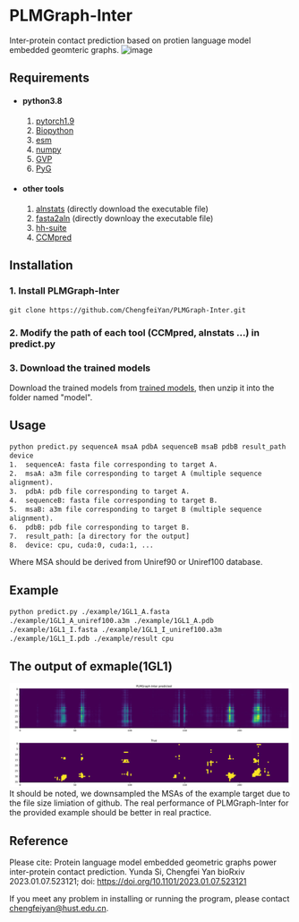 # PLMGraph-Inter
Inter-protein contact prediction based on protien language model embedded geomteric graphs. 
![image](https://github.com/ChengfeiYan/PLMGraph-Inter/blob/main/main_fig.jpg)
## Requirements
- #### python3.8
  1. [pytorch1.9](https://pytorch.org/)  
  2. [Biopython](https://biopython.org/)
  3. [esm](https://github.com/facebookresearch/esm)
  4. [numpy](https://numpy.org/)
  5. [GVP](https://github.com/drorlab/gvp-pytorch)
  6. [PyG](https://pytorch-geometric.readthedocs.io/en/latest/notes/installation.html)
- #### other tools
  1. [alnstats](https://github.com/psipred/metapsicov/tree/master/src/alnstats) (directly download the executable file)
  2. [fasta2aln](https://github.com/kad-ecoli/hhsuite2/blob/master/bin/fasta2aln) (directly downloay the executable file)
  3. [hh-suite](https://github.com/soedinglab/hh-suite)
  4. [CCMpred](https://github.com/soedinglab/CCMpred)

## Installation
### 1. Install PLMGraph-Inter
    git clone https://github.com/ChengfeiYan/PLMGraph-Inter.git
### 2. Modify the path of each tool (CCMpred, alnstats ...) in predict.py
  
### 3. Download the trained models
   Download the trained models from  [trained models](https://drive.google.com/file/d/1Y9eSlIJr-XDG5gREIEeGK4BW_Of0F_UQ/view?usp=sharing), then unzip it into the folder named "model".

## Usage
    python predict.py sequenceA msaA pdbA sequenceB msaB pdbB result_path device
    1.  sequenceA: fasta file corresponding to target A.
    2.  msaA: a3m file corresponding to target A (multiple sequence alignment).
    3.  pdbA: pdb file corresponding to target A.
    4.  sequenceB: fasta file corresponding to target B.
    5.  msaB: a3m file corresponding to target B (multiple sequence alignment).
    6.  pdbB: pdb file corresponding to target B.
    7.  result_path: [a directory for the output]
    8.  device: cpu, cuda:0, cuda:1, ...
   Where MSA should be derived from Uniref90 or Uniref100 database.

## Example
    python predict.py ./example/1GL1_A.fasta ./example/1GL1_A_uniref100.a3m ./example/1GL1_A.pdb ./example/1GL1_I.fasta ./example/1GL1_I_uniref100.a3m ./example/1GL1_I.pdb ./example/result cpu

## The output of exmaple(1GL1)
![image](https://github.com/ChengfeiYan/PLMGraph-Inter/blob/main/data/plmg.jpg)
It should be noted, we downsampled the MSAs of the example target due to the file size limiation of github. 
The real performance of PLMGraph-Inter for the provided example should be better in real practice. 

## Reference  
Please cite: Protein language model embedded geometric graphs power inter-protein contact prediction.
Yunda Si, Chengfei Yan
bioRxiv 2023.01.07.523121; doi: https://doi.org/10.1101/2023.01.07.523121

If you meet any problem in installing or running the program, please contact chengfeiyan@hust.edu.cn.

